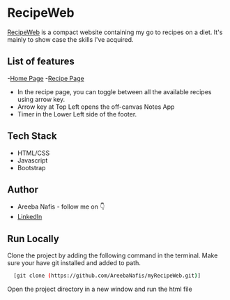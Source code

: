 # RecipeWeb

[RecipeWeb](https://areebanafis.github.io/myRecipeWeb/) is a compact website containing my go to recipes on a diet. It's mainly to show case the skills I've acquired.

## List of features
-[Home Page](https://github.com/AreebaNafis/myRecipeWeb)
-[Recipe Page](https://areebanafis.github.io/myRecipeWeb/single-recipe.html)
- In the recipe page, you can toggle between all the available recipes using arrow key.
- Arrow key at Top Left opens the off-canvas Notes App
- Timer in the Lower Left side of the footer.

## Tech Stack

- HTML/CSS
- Javascript
- Bootstrap

## Author

-   Areeba Nafis - follow me on 👇
-   [LinkedIn](https://www.linkedin.com/in/areeba3110/)

## Run Locally

Clone the project by adding the following command in the terminal.
Make sure your have git installed and added to path.

```bash
  [git clone (https://github.com/AreebaNafis/myRecipeWeb.git)]
```

Open the project directory in a new window and run the html file
